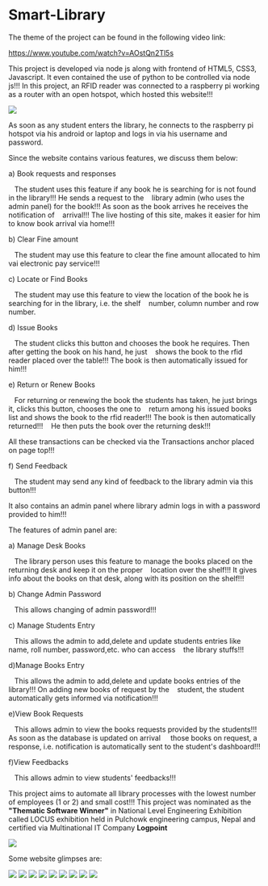 # Smart-Library

The theme of the project can be found in the following video link:

https://www.youtube.com/watch?v=AOstQn2Tl5s

This project is developed via node js along with frontend of HTML5, CSS3, Javascript. It even contained the use of python to be controlled via node js!!! In this project, an RFID reader was connected to a raspberry pi working as a router with an open hotspot, which hosted this website!!!

<img src="https://images-na.ssl-images-amazon.com/images/I/61AjLsi7sDL._SX355_.jpg"/>


As soon as any student enters the library, he connects to the raspberry pi hotspot via his android or laptop and logs in via his username and password. 


Since the website contains various features, we discuss them below:

a) Book requests and responses

&nbsp;&nbsp;&nbsp;The student uses this feature if any book he is searching for is not found in the library!!! He sends a request to the &nbsp;&nbsp;&nbsp;library admin (who uses the admin panel) for the book!!! As soon as the book arrives he receives the notification of &nbsp;&nbsp;&nbsp;arrival!!! The live hosting of this site, makes it easier for him to know book arrival via home!!!



b) Clear Fine amount

&nbsp;&nbsp;&nbsp;The student may use this feature to clear the fine amount allocated to him vai electronic pay service!!!


c) Locate or Find Books

&nbsp;&nbsp;&nbsp;The student may use this feature to view the location of the book he is searching for in the library, i.e. the shelf &nbsp;&nbsp;&nbsp;number, column number and row number.

d) Issue Books

&nbsp;&nbsp;&nbsp;The student clicks this button and chooses the book he requires. Then after getting the book on his hand, he just &nbsp;&nbsp;&nbsp;shows the book to the rfid reader placed over the table!!! The book is then automatically issued for him!!!

e) Return or Renew Books

&nbsp;&nbsp;&nbsp;For returning or renewing the book the students has taken, he just brings it, clicks this button, chooses the one to &nbsp;&nbsp;&nbsp;return among his issued books list and shows the book to the rfid reader!!! The book is then automatically returned!!!
&nbsp;&nbsp;&nbsp;He then puts the book over the returning desk!!!


All these transactions can be checked via the Transactions anchor placed on page top!!!


f) Send Feedback

&nbsp;&nbsp;&nbsp;The student may send any kind of feedback to the library admin via this button!!!



It also contains an admin panel where library admin logs in with a password provided to him!!!


The features of admin panel are:

a) Manage Desk Books

&nbsp;&nbsp;&nbsp;The library person uses this feature to manage the books placed on the returning desk and keep it on the proper &nbsp;&nbsp;&nbsp;location over the shelf!!! It gives info about the books on that desk, along with its position on the shelf!!! 

b) Change Admin Password

&nbsp;&nbsp;&nbsp;This allows changing of admin password!!!


c) Manage Students Entry

&nbsp;&nbsp;&nbsp;This allows the admin to add,delete and update students entries like name, roll number, password,etc. who can access &nbsp;&nbsp;&nbsp;the library stuffs!!!

d)Manage Books Entry

&nbsp;&nbsp;&nbsp;This allows the admin to add,delete and update books entries of the library!!! On adding new books of request by the &nbsp;&nbsp;&nbsp;student, the student automatically gets informed via notification!!!

e)View Book Requests

&nbsp;&nbsp;&nbsp;This allows admin to view the books requests provided by the students!!! As soon as the database is updated on arrival &nbsp;&nbsp;&nbsp; those books on request, a response, i.e. notification is automatically sent to the student's dashboard!!!

f)View Feedbacks

&nbsp;&nbsp;&nbsp;This allows admin to view students' feedbacks!!!


This project aims to automate all library processes with the lowest number of employees (1 or 2) and small cost!!! This project was nominated as the <b>"Thematic Software Winner"</b> in National Level Engineering Exhibition called LOCUS exhibition held in Pulchowk engineering campus, Nepal and certified via Multinational IT Company <b>Logpoint</b>

<img src="https://github.com/BeepLoveKarki/smart-library/blob/master/winner.jpg"/>


Some website glimpses are:

<img src="https://github.com/BeepLoveKarki/smart-library/blob/master/screenshots/ss10.png" />
<img src="https://github.com/BeepLoveKarki/smart-library/blob/master/screenshots/ss1.png" />
<img src="https://github.com/BeepLoveKarki/smart-library/blob/master/screenshots/ss2.png" />
<img src="https://github.com/BeepLoveKarki/smart-library/blob/master/screenshots/ss3.png" />
<img src="https://github.com/BeepLoveKarki/smart-library/blob/master/screenshots/ss4.png" />
<img src="https://github.com/BeepLoveKarki/smart-library/blob/master/screenshots/ss5.png" />
<img src="https://github.com/BeepLoveKarki/smart-library/blob/master/screenshots/ss6.png" />
<img src="https://github.com/BeepLoveKarki/smart-library/blob/master/screenshots/ss7.png" />
<img src="https://github.com/BeepLoveKarki/smart-library/blob/master/screenshots/ss8.png" />

